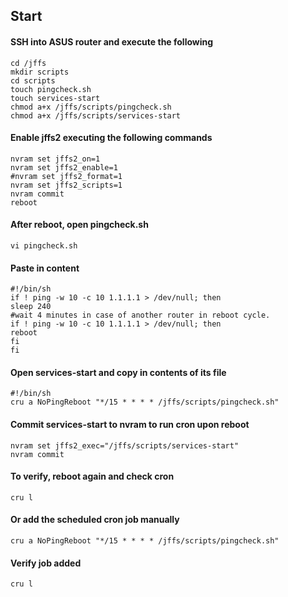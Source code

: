 ## Start

#### SSH into ASUS router and execute the following

```shell
cd /jffs
mkdir scripts
cd scripts
touch pingcheck.sh
touch services-start
chmod a+x /jffs/scripts/pingcheck.sh
chmod a+x /jffs/scripts/services-start
```

#### Enable jffs2 executing the following commands
```shell
nvram set jffs2_on=1
nvram set jffs2_enable=1
#nvram set jffs2_format=1 
nvram set jffs2_scripts=1
nvram commit
reboot
```

#### After reboot, open pingcheck.sh

```shell
vi pingcheck.sh
```

#### Paste in content

```shell 
#!/bin/sh
if ! ping -w 10 -c 10 1.1.1.1 > /dev/null; then
sleep 240
#wait 4 minutes in case of another router in reboot cycle.
if ! ping -w 10 -c 10 1.1.1.1 > /dev/null; then
reboot
fi
fi
```

#### Open services-start and copy in contents of its file

```shell
#!/bin/sh
cru a NoPingReboot "*/15 * * * * /jffs/scripts/pingcheck.sh"
```

#### Commit services-start to nvram to run cron upon reboot

```shell
nvram set jffs2_exec="/jffs/scripts/services-start"
nvram commit
````

#### To verify, reboot again and check cron

```shell
cru l
```

#### Or add the scheduled cron job manually 

```shell
cru a NoPingReboot "*/15 * * * * /jffs/scripts/pingcheck.sh"
```

#### Verify job added

```shell
cru l
```
